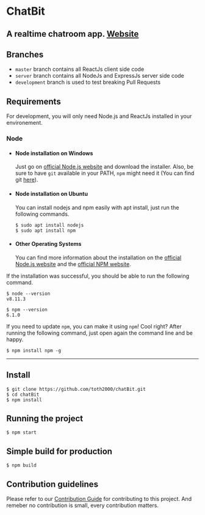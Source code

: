 # ChatBit

A realtime chatroom app.
[Website](https://toth2000.github.io/chatBit)
----

## Branches
  
  - `master` branch contains all ReactJs client side code
  - `server` branch contains all NodeJs and ExpressJs server side code
  - `development` branch is used to test breaking Pull Requests

## Requirements

For development, you will only need Node.js and ReactJs installed in your environement.

### Node
- #### Node installation on Windows

  Just go on [official Node.js website](https://nodejs.org/) and download the installer.
Also, be sure to have `git` available in your PATH, `npm` might need it (You can find git [here](https://git-scm.com/)).

- #### Node installation on Ubuntu

  You can install nodejs and npm easily with apt install, just run the following commands.

      $ sudo apt install nodejs
      $ sudo apt install npm

- #### Other Operating Systems
  You can find more information about the installation on the [official Node.js website](https://nodejs.org/) and the [official NPM website](https://npmjs.org/).

If the installation was successful, you should be able to run the following command.

    $ node --version
    v8.11.3

    $ npm --version
    6.1.0

If you need to update `npm`, you can make it using `npm`! Cool right? After running the following command, just open again the command line and be happy.

    $ npm install npm -g


---

## Install

    $ git clone https://github.com/toth2000/chatBit.git
    $ cd chatBit
    $ npm install

## Running the project

    $ npm start

## Simple build for production

    $ npm build

## Contribution guidelines

Please refer to our [Contribution Guide](https://github.com/toth2000/chatBit/blob/master/CONTRIBUTING.md) for contributing to this project. And remeber no contribution is small,  every contribution matters.

